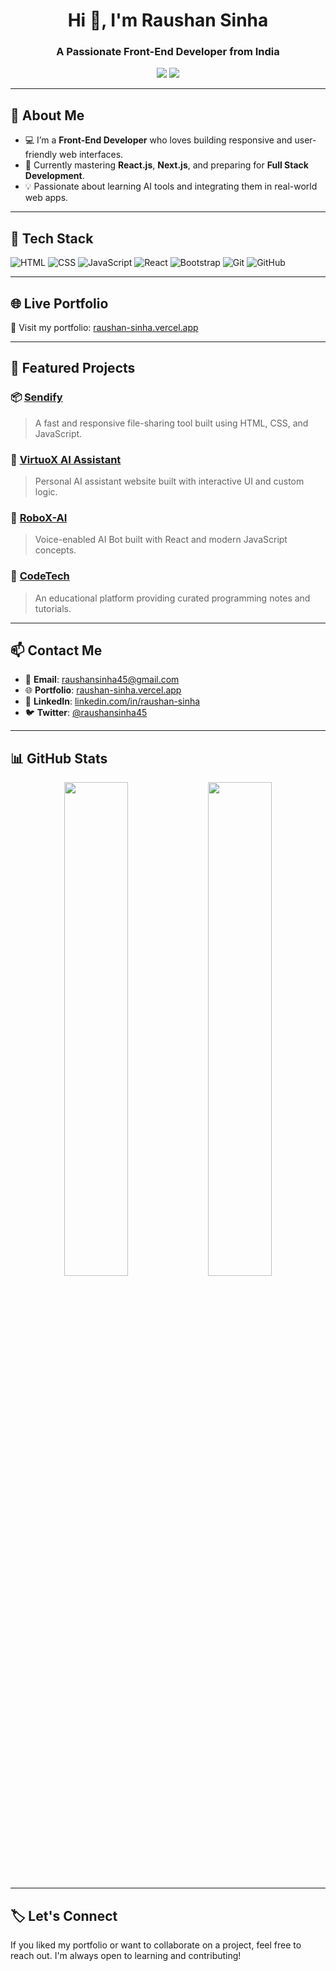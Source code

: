 <!-- Portfolio README by Raushan Sinha -->

<h1 align="center">Hi 👋, I'm Raushan Sinha</h1>
<h3 align="center">A Passionate Front-End Developer from India</h3>

<p align="center">
  <img src="https://img.shields.io/badge/Portfolio-raushan--sinha.vercel.app-blue?style=for-the-badge&logo=vercel" />
  <a href="https://github.com/raushan-sinha"><img src="https://img.shields.io/github/followers/raushan-sinha?label=GitHub&style=for-the-badge&logo=github" /></a>
</p>

---

## 🚀 About Me

- 💻 I’m a **Front-End Developer** who loves building responsive and user-friendly web interfaces.  
- 🌱 Currently mastering **React.js**, **Next.js**, and preparing for **Full Stack Development**.  
- 💡 Passionate about learning AI tools and integrating them in real-world web apps.

---

## 🧰 Tech Stack

![HTML](https://img.shields.io/badge/-HTML5-E34F26?style=flat-square&logo=html5&logoColor=white)
![CSS](https://img.shields.io/badge/-CSS3-1572B6?style=flat-square&logo=css3)
![JavaScript](https://img.shields.io/badge/-JavaScript-F7DF1E?style=flat-square&logo=javascript&logoColor=black)
![React](https://img.shields.io/badge/-React-61DAFB?style=flat-square&logo=react&logoColor=black)
![Bootstrap](https://img.shields.io/badge/-Bootstrap-7952B3?style=flat-square&logo=bootstrap)
![Git](https://img.shields.io/badge/-Git-F05032?style=flat-square&logo=git&logoColor=white)
![GitHub](https://img.shields.io/badge/-GitHub-181717?style=flat-square&logo=github)

---

## 🌐 Live Portfolio

🔗 Visit my portfolio: [raushan-sinha.vercel.app](https://raushan-sinha.vercel.app)

---

## 📂 Featured Projects

### 📦 [Sendify](https://raushan-sinha.vercel.app)
> A fast and responsive file-sharing tool built using HTML, CSS, and JavaScript.

### 🤖 [VirtuoX AI Assistant](https://raushan-sinha.vercel.app)
> Personal AI assistant website built with interactive UI and custom logic.

### 🧠 [RoboX-AI](https://raushan-sinha.vercel.app)
> Voice-enabled AI Bot built with React and modern JavaScript concepts.

### 🧾 [CodeTech](https://raushan-sinha.vercel.app)
> An educational platform providing curated programming notes and tutorials.

---

## 📫 Contact Me

- 📧 **Email**: raushansinha45@gmail.com  
- 🌐 **Portfolio**: [raushan-sinha.vercel.app](https://raushan-sinha.vercel.app)  
- 💼 **LinkedIn**: [linkedin.com/in/raushan-sinha](https://linkedin.com/in/raushan-sinha)  
- 🐦 **Twitter**: [@raushansinha45](https://twitter.com/raushansinha45)  

---

## 📊 GitHub Stats

<p align="center">
  <img src="https://github-readme-stats.vercel.app/api?username=raushan-sinha&show_icons=true&theme=github_dark" width="45%" />
  <img src="https://github-readme-streak-stats.herokuapp.com/?user=raushan-sinha&theme=dark" width="45%" />
</p>

---

## 🏷️ Let's Connect

If you liked my portfolio or want to collaborate on a project, feel free to reach out. I'm always open to learning and contributing!

